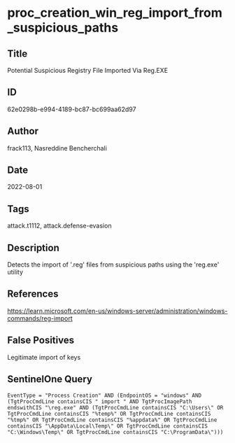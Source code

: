 # proc_creation_win_reg_import_from_suspicious_paths

## Title
Potential Suspicious Registry File Imported Via Reg.EXE

## ID
62e0298b-e994-4189-bc87-bc699aa62d97

## Author
frack113, Nasreddine Bencherchali

## Date
2022-08-01

## Tags
attack.t1112, attack.defense-evasion

## Description
Detects the import of '.reg' files from suspicious paths using the 'reg.exe' utility

## References
https://learn.microsoft.com/en-us/windows-server/administration/windows-commands/reg-import

## False Positives
Legitimate import of keys

## SentinelOne Query
```
EventType = "Process Creation" AND (EndpointOS = "windows" AND (TgtProcCmdLine containsCIS " import " AND TgtProcImagePath endswithCIS "\reg.exe" AND (TgtProcCmdLine containsCIS "C:\Users\" OR TgtProcCmdLine containsCIS "%temp%" OR TgtProcCmdLine containsCIS "%tmp%" OR TgtProcCmdLine containsCIS "%appdata%" OR TgtProcCmdLine containsCIS "\AppData\Local\Temp\" OR TgtProcCmdLine containsCIS "C:\Windows\Temp\" OR TgtProcCmdLine containsCIS "C:\ProgramData\")))

```